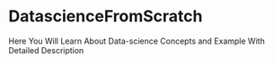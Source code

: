 # DatascienceFromScratch
Here You Will Learn About Data-science  Concepts and Example With Detailed Description
